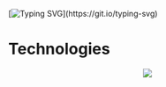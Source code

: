 
[![Typing SVG](https://readme-typing-svg.demolab.com?font=Sans&pause=1000&color=EAC117&width=435&separator=%3C&lines=Hello+World%2C+I+am+%7BCan+Aran%7D;)](https://git.io/typing-svg)





# Technologies

<p align="center">
  <a href="https://skillicons.dev">
    <img src="https://skillicons.dev/icons?i=html,css,bootstrap,javascript,react,nodejs,express,mysql,mongo,java,spring" />
  </a>
</p>
